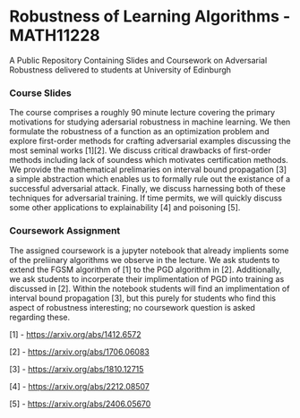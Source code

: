 # Robustness of Learning Algorithms - MATH11228
A Public Repository Containing Slides and Coursework on Adversarial Robustness delivered to students at University of Edinburgh

### Course Slides

The course comprises a roughly 90 minute lecture covering the primary motivations for studying adersarial robustness in machine learning. We then formulate the robustness of a function as an optimization problem and explore first-order methods for crafting adversarial examples discussing the most seminal works [1][2]. We discuss critical drawbacks of first-order methods including lack of soundess which motivates certification methods. We provide the mathematical prelimaries on interval bound propagation [3] a simple abstraction which enables us to formally rule out the existance of a successful adversarial attack. Finally, we discuss harnessing both of these techniques for adversarial training. If time permits, we will quickly discuss some other applications to explainability [4] and poisoning [5].

### Coursework Assignment

The assigned coursework is a jupyter notebook that already implients some of the preliinary algorithms we observe in the lecture. We ask students to extend the FGSM algorithm of [1] to the PGD algorithm in [2]. Additionally, we ask students to incorperate their implimentation of PGD into training as discussed in [2]. Within the notebook students will find an implimentation of interval bound propagation [3], but this purely for students who find this aspect of robustness interesting; no coursework question is asked regarding these. 


[1] - https://arxiv.org/abs/1412.6572

[2] - https://arxiv.org/abs/1706.06083

[3] - https://arxiv.org/abs/1810.12715

[4] - https://arxiv.org/abs/2212.08507

[5] - https://arxiv.org/abs/2406.05670
